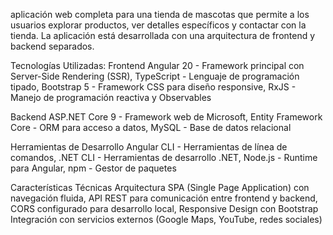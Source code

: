 aplicación web completa para una tienda de mascotas que permite a los usuarios explorar productos, ver detalles específicos y contactar con la tienda. La aplicación está desarrollada con una arquitectura de frontend y backend separados.

Tecnologías Utilizadas:
Frontend
Angular 20 - Framework principal con Server-Side Rendering (SSR),
TypeScript - Lenguaje de programación tipado,
Bootstrap 5 - Framework CSS para diseño responsive,
RxJS - Manejo de programación reactiva y Observables

Backend
ASP.NET Core 9 - Framework web de Microsoft,
Entity Framework Core - ORM para acceso a datos,
MySQL - Base de datos relacional

Herramientas de Desarrollo
Angular CLI - Herramientas de línea de comandos,
.NET CLI - Herramientas de desarrollo .NET,
Node.js - Runtime para Angular,
npm - Gestor de paquetes

Características Técnicas
Arquitectura SPA (Single Page Application) con navegación fluida,
API REST para comunicación entre frontend y backend,
CORS configurado para desarrollo local,
Responsive Design con Bootstrap
Integración con servicios externos (Google Maps, YouTube, redes sociales)
